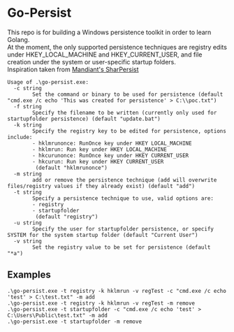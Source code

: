 # Go-Persist

This repo is for building a Windows persistence toolkit in order to learn Golang.   
At the moment, the only supported persistence techniques are registry edits under HKEY_LOCAL_MACHINE and HKEY_CURRENT_USER, and file creation under the system or user-specific startup folders.    
Inspiration taken from [Mandiant's SharPersist](https://github.com/mandiant/SharPersist)   
  
```
Usage of .\go-persist.exe:
  -c string
        Set the command or binary to be used for persistence (default "cmd.exe /c echo 'This was created for persistence' > C:\\poc.txt")
  -f string
        Specify the filename to be written (currently only used for startupfolder persistence) (default "update.bat")
  -k string
        Specify the registry key to be edited for persistence, options include:
        - hklmrunonce: RunOnce key under HKEY LOCAL_MACHINE
        - hklmrun: Run key under HKEY LOCAL_MACHINE
        - hkcurunonce: RunOnce key under HKEY CURRENT_USER
        - hkcurun: Run key under HKEY CURRENT_USER
         (default "hklmrunonce")
  -m string
        add or remove the persistence technique (add will overwrite files/registry values if they already exist) (default "add")
  -t string
        Specify a persistence technique to use, valid options are:
        - registry
        - startupfolder
         (default "registry")
  -u string
        Specify the user for startupfolder persistence, or specify SYSTEM for the system startup folder (default "Current User")
  -v string
        Set the registry value to be set for persistence (default "*a")
```
   
## Examples  
`.\go-persist.exe -t registry -k hklmrun -v regTest -c "cmd.exe /c echo 'test' > C:\test.txt" -m add`  
`.\go-persist.exe -t registry -k hklmrun -v regTest -m remove`  
`.\go-persist.exe -t startupfolder -c "cmd.exe /c echo 'test' > C:\Users\Public\test.txt" -m add`  
`.\go-persist.exe -t startupfolder -m remove`  